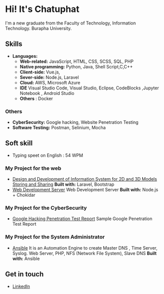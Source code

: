 # Hi! It's Chatuphat 
I'm a new graduate from the Faculty of Technology, Information Technology. Burapha University. 

## Skills
- **Languages:**
  - **Web-related:** JavaScript, HTML, CSS, SCSS, SQL, PHP
  - **Native programming:**  Python, Java, Shell Script,C,C++
  - **Client-side:** Vue.js, 
  - **Sever-side:** Node.js, Laravel
  - **Cloud:** AWS, Microsoft Azure
  - **IDE** Visual Studio Code, Visual Studio, Eclipse, CodeBlocks ,Jupyter Notebook , Android Studio
  - **Others** : Docker
  
### Others
- **CyberSecurity:** Google hacking, Website Penetration Testing 
- **Software Testing:** Postman, Selinium, Mocha 

## Soft skill
- Typing speet on English : 54 WPM

### My Project for the web

- [Design and Development of Information System for 2D and 3D Models Storing and Sharing](https://github.com/chatuphat/store2Dand3D) **Built with:** Laravel, Bootstrap
- [Web Development Server](https://github.com/chatuphat/Web-Development-Server) Web Development Server **Built with:** Node.js + Chokidar

### My Project for the CyberSecurity
- [Google Hacking Penetration Test Report](https://github.com/chatuphat/Google-hacking-Lab) Sample Google Penetration Test Report

### My Project for the System Administrator
- [Ansible](https://github.com/chatuphat/Ansible) It is an Automation Engine to create Master DNS , Time Server, Syslog. Web Server, PHP, NFS (Network File System), Slave DNS **Built with:** Ansible

## Get in touch
- [LinkedIn](https://www.linkedin.com/in/chatuphat-laosomboon-698747186/?originalSubdomain=th)

